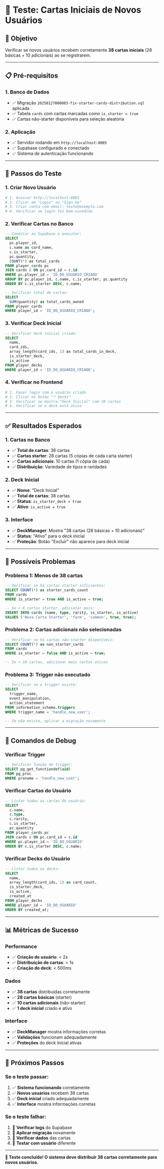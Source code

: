 # 🧪 Teste: Cartas Iniciais de Novos Usuários

## 🎯 **Objetivo**
Verificar se novos usuários recebem corretamente **38 cartas iniciais** (28 básicas + 10 adicionais) ao se registrarem.

---

## 📋 **Pré-requisitos**

### **1. Banco de Dados**
- ✅ Migração `20250127000003-fix-starter-cards-distribution.sql` aplicada
- ✅ Tabela `cards` com cartas marcadas como `is_starter = true`
- ✅ Cartas não-starter disponíveis para seleção aleatória

### **2. Aplicação**
- ✅ Servidor rodando em `http://localhost:8085`
- ✅ Supabase configurado e conectado
- ✅ Sistema de autenticação funcionando

---

## 🧪 **Passos do Teste**

### **1. Criar Novo Usuário**
```bash
# 1. Acessar http://localhost:8085
# 2. Clicar em "Login" ou "Sign Up"
# 3. Criar conta com email: teste@exemplo.com
# 4. Verificar se login foi bem-sucedido
```

### **2. Verificar Cartas no Banco**
```sql
-- Conectar ao Supabase e executar:
SELECT 
  pc.player_id,
  c.name as card_name,
  c.is_starter,
  pc.quantity,
  COUNT(*) as total_cards
FROM player_cards pc
JOIN cards c ON pc.card_id = c.id
WHERE pc.player_id = 'ID_DO_USUARIO_CRIADO'
GROUP BY pc.player_id, c.name, c.is_starter, pc.quantity
ORDER BY c.is_starter DESC, c.name;

-- Verificar total de cartas:
SELECT 
  SUM(quantity) as total_cards_owned
FROM player_cards 
WHERE player_id = 'ID_DO_USUARIO_CRIADO';
```

### **3. Verificar Deck Inicial**
```sql
-- Verificar deck inicial criado:
SELECT 
  name,
  card_ids,
  array_length(card_ids, 1) as total_cards_in_deck,
  is_starter_deck,
  is_active
FROM player_decks 
WHERE player_id = 'ID_DO_USUARIO_CRIADO';
```

### **4. Verificar no Frontend**
```bash
# 1. Fazer login com o usuário criado
# 2. Clicar no botão "🃏 Decks"
# 3. Verificar se mostra "Deck Inicial" com 38 cartas
# 4. Verificar se o deck está ativo
```

---

## ✅ **Resultados Esperados**

### **1. Cartas no Banco**
- ✅ **Total de cartas**: 38 cartas
- ✅ **Cartas starter**: 28 cartas (5 cópias de cada carta starter)
- ✅ **Cartas adicionais**: 10 cartas (1 cópia de cada)
- ✅ **Distribuição**: Variedade de tipos e raridades

### **2. Deck Inicial**
- ✅ **Nome**: "Deck Inicial"
- ✅ **Total de cartas**: 38 cartas
- ✅ **Status**: `is_starter_deck = true`
- ✅ **Ativo**: `is_active = true`

### **3. Interface**
- ✅ **DeckManager**: Mostra "38 cartas (28 básicas + 10 adicionais)"
- ✅ **Status**: "Ativo" para o deck inicial
- ✅ **Proteção**: Botão "Excluir" não aparece para deck inicial

---

## 🚨 **Possíveis Problemas**

### **Problema 1: Menos de 38 cartas**
```sql
-- Verificar se há cartas starter suficientes:
SELECT COUNT(*) as starter_cards_count
FROM cards 
WHERE is_starter = true AND is_active = true;

-- Se < 6 cartas starter, adicionar mais:
INSERT INTO cards (name, type, rarity, is_starter, is_active) 
VALUES ('Nova Carta Starter', 'farm', 'common', true, true);
```

### **Problema 2: Cartas adicionais não selecionadas**
```sql
-- Verificar se há cartas não-starter disponíveis:
SELECT COUNT(*) as non_starter_cards
FROM cards 
WHERE is_starter = false AND is_active = true;

-- Se < 10 cartas, adicionar mais cartas ativas
```

### **Problema 3: Trigger não executado**
```sql
-- Verificar se o trigger existe:
SELECT 
  trigger_name,
  event_manipulation,
  action_statement
FROM information_schema.triggers 
WHERE trigger_name = 'handle_new_user';

-- Se não existe, aplicar a migração novamente
```

---

## 🔧 **Comandos de Debug**

### **Verificar Trigger**
```sql
-- Verificar função do trigger:
SELECT pg_get_functiondef(oid) 
FROM pg_proc 
WHERE proname = 'handle_new_user';
```

### **Verificar Cartas do Usuário**
```sql
-- Listar todas as cartas do usuário:
SELECT 
  c.name,
  c.type,
  c.rarity,
  c.is_starter,
  pc.quantity
FROM player_cards pc
JOIN cards c ON pc.card_id = c.id
WHERE pc.player_id = 'ID_DO_USUARIO'
ORDER BY c.is_starter DESC, c.name;
```

### **Verificar Decks do Usuário**
```sql
-- Listar todos os decks:
SELECT 
  name,
  array_length(card_ids, 1) as card_count,
  is_starter_deck,
  is_active,
  created_at
FROM player_decks 
WHERE player_id = 'ID_DO_USUARIO'
ORDER BY created_at;
```

---

## 📊 **Métricas de Sucesso**

### **Performance**
- ✅ **Criação de usuário**: < 2s
- ✅ **Distribuição de cartas**: < 1s
- ✅ **Criação do deck**: < 500ms

### **Dados**
- ✅ **38 cartas** distribuídas corretamente
- ✅ **28 cartas básicas** (starter)
- ✅ **10 cartas adicionais** (não-starter)
- ✅ **1 deck inicial** criado e ativo

### **Interface**
- ✅ **DeckManager** mostra informações corretas
- ✅ **Validações** funcionam adequadamente
- ✅ **Proteções** do deck inicial ativas

---

## 🎯 **Próximos Passos**

### **Se o teste passar:**
1. ✅ **Sistema funcionando** corretamente
2. ✅ **Novos usuários** recebem 38 cartas
3. ✅ **Deck inicial** criado adequadamente
4. ✅ **Interface** mostra informações corretas

### **Se o teste falhar:**
1. 🔧 **Verificar logs** do Supabase
2. 🔧 **Aplicar migração** novamente
3. 🔧 **Verificar dados** das cartas
4. 🔧 **Testar com usuário** diferente

---

**🎉 Teste concluído! O sistema deve distribuir 38 cartas corretamente para novos usuários.** 